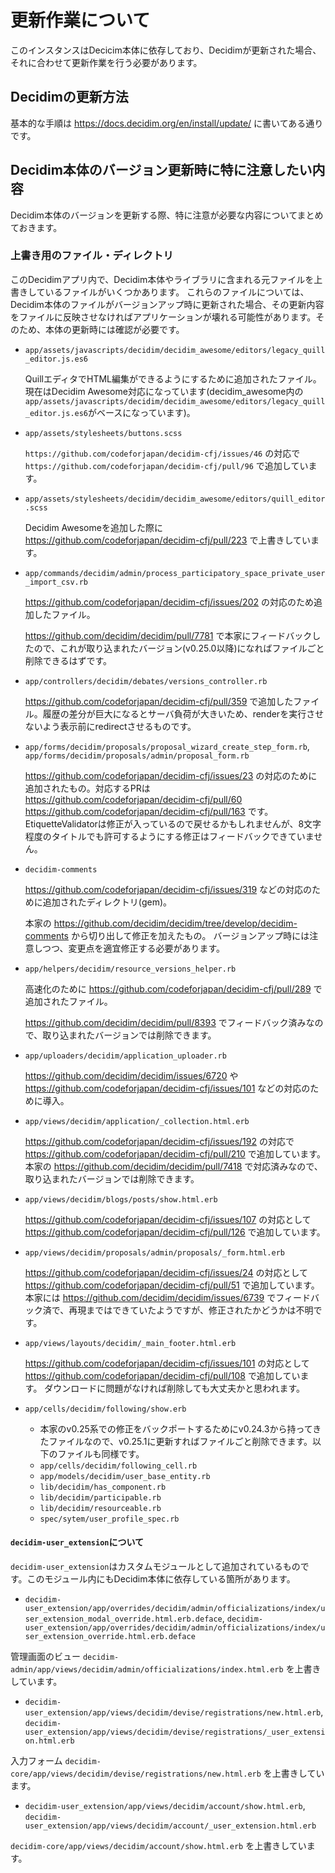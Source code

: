# 更新作業について

このインスタンスはDecicim本体に依存しており、Decidimが更新された場合、それに合わせて更新作業を行う必要があります。

## Decidimの更新方法

基本的な手順は https://docs.decidim.org/en/install/update/ に書いてある通りです。

## Decidim本体のバージョン更新時に特に注意したい内容

Decidim本体のバージョンを更新する際、特に注意が必要な内容についてまとめておきます。

### 上書き用のファイル・ディレクトリ

このDecidimアプリ内で、Decidim本体やライブラリに含まれる元ファイルを上書きしているファイルがいくつかあります。
これらのファイルについては、Decidim本体のファイルがバージョンアップ時に更新された場合、その更新内容をファイルに反映させなければアプリケーションが壊れる可能性があります。そのため、本体の更新時には確認が必要です。

* `app/assets/javascripts/decidim/decidim_awesome/editors/legacy_quill_editor.js.es6`

  QuillエディタでHTML編集ができるようにするために追加されたファイル。現在はDecidim Awesome対応になっています(decidim_awesome内の`app/assets/javascripts/decidim/decidim_awesome/editors/legacy_quill_editor.js.es6`がベースになっています)。

* `app/assets/stylesheets/buttons.scss`

  `https://github.com/codeforjapan/decidim-cfj/issues/46` の対応で `https://github.com/codeforjapan/decidim-cfj/pull/96` で追加しています。

* `app/assets/stylesheets/decidim/decidim_awesome/editors/quill_editor.scss`

  Decidim Awesomeを追加した際に https://github.com/codeforjapan/decidim-cfj/pull/223 で上書きしています。

* `app/commands/decidim/admin/process_participatory_space_private_user_import_csv.rb`

  https://github.com/codeforjapan/decidim-cfj/issues/202 の対応のため追加したファイル。

  https://github.com/decidim/decidim/pull/7781 で本家にフィードバックしたので、これが取り込まれたバージョン(v0.25.0以降)になればファイルごと削除できるはずです。

* `app/controllers/decidim/debates/versions_controller.rb`

  https://github.com/codeforjapan/decidim-cfj/pull/359 で追加したファイル。履歴の差分が巨大になるとサーバ負荷が大きいため、renderを実行させないよう表示前にredirectさせるものです。

* `app/forms/decidim/proposals/proposal_wizard_create_step_form.rb`, `app/forms/decidim/proposals/admin/proposal_form.rb`

  https://github.com/codeforjapan/decidim-cfj/issues/23 の対応のために追加されたもの。対応するPRは https://github.com/codeforjapan/decidim-cfj/pull/60 https://github.com/codeforjapan/decidim-cfj/pull/163 です。
  EtiquetteValidatorは修正が入っているので戻せるかもしれませんが、8文字程度のタイトルでも許可するようにする修正はフィードバックできていません。

* `decidim-comments`

  https://github.com/codeforjapan/decidim-cfj/issues/319 などの対応のために追加されたディレクトリ(gem)。

  本家の https://github.com/decidim/decidim/tree/develop/decidim-comments から切り出して修正を加えたもの。
  バージョンアップ時には注意しつつ、変更点を適宜修正する必要があります。

* `app/helpers/decidim/resource_versions_helper.rb`

  高速化のために https://github.com/codeforjapan/decidim-cfj/pull/289 で追加されたファイル。

  https://github.com/decidim/decidim/pull/8393 でフィードバック済みなので、取り込まれたバージョンでは削除できます。

* `app/uploaders/decidim/application_uploader.rb`

  https://github.com/decidim/decidim/issues/6720 や https://github.com/codeforjapan/decidim-cfj/issues/101 などの対応のために導入。

* `app/views/decidim/application/_collection.html.erb`

  https://github.com/codeforjapan/decidim-cfj/issues/192 の対応で https://github.com/codeforjapan/decidim-cfj/pull/210 で追加しています。
  本家の https://github.com/decidim/decidim/pull/7418 で対応済みなので、取り込まれたバージョンでは削除できます。

* `app/views/decidim/blogs/posts/show.html.erb`

  https://github.com/codeforjapan/decidim-cfj/issues/107 の対応として https://github.com/codeforjapan/decidim-cfj/pull/126 で追加しています。


* `app/views/decidim/proposals/admin/proposals/_form.html.erb`

  https://github.com/codeforjapan/decidim-cfj/issues/24 の対応として https://github.com/codeforjapan/decidim-cfj/pull/51 で追加しています。
  本家には https://github.com/decidim/decidim/issues/6739 でフィードバック済で、再現まではできていたようですが、修正されたかどうかは不明です。

* `app/views/layouts/decidim/_main_footer.html.erb`

  https://github.com/codeforjapan/decidim-cfj/issues/101 の対応として https://github.com/codeforjapan/decidim-cfj/pull/108 で追加しています。
  ダウンロードに問題がなければ削除しても大丈夫かと思われます。

* `app/cells/decidim/following/show.erb`
    * 本家のv0.25系での修正をバックポートするためにv0.24.3から持ってきたファイルなので、v0.25.1に更新すればファイルごと削除できます。以下のファイルも同様です。
    * `app/cells/decidim/following_cell.rb`
    * `app/models/decidim/user_base_entity.rb`
    * `lib/decidim/has_component.rb`
    * `lib/decidim/participable.rb`
    * `lib/decidim/resourceable.rb`
    * `spec/sytem/user_profile_spec.rb`

#### `decidim-user_extension`について

`decidim-user_extension`はカスタムモジュールとして追加されているものです。このモジュール内にもDecidim本体に依存している箇所があります。

* `decidim-user_extension/app/overrides/decidim/admin/officializations/index/user_extension_modal_override.html.erb.deface`, `decidim-user_extension/app/overrides/decidim/admin/officializations/index/user_extension_override.html.erb.deface`

管理画面のビュー `decidim-admin/app/views/decidim/admin/officializations/index.html.erb` を上書きしています。

* `decidim-user_extension/app/views/decidim/devise/registrations/new.html.erb`, `decidim-user_extension/app/views/decidim/devise/registrations/_user_extension.html.erb`

入力フォーム `decidim-core/app/views/decidim/devise/registrations/new.html.erb` を上書きしています。

* `decidim-user_extension/app/views/decidim/account/show.html.erb`, `decidim-user_extension/app/views/decidim/account/_user_extension.html.erb`

`decidim-core/app/views/decidim/account/show.html.erb` を上書きしています。
